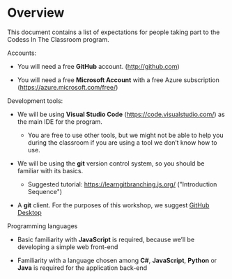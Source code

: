 # Overview

This document contains a list of expectations for people taking part to the Codess In The Classroom program.

Accounts:

* You will need a free **GitHub** account. (http://github.com)

* You will need a free **Microsoft Account** with a free Azure subscription (https://azure.microsoft.com/free/)

Development tools:

* We will be using **Visual Studio Code** (https://code.visualstudio.com/) as the main IDE for the program.

  * You are free to use other tools, but we might not be able to help you during the classroom if you are
    using a tool we don’t know how to use.

* We will be using the **git** version control system, so you should be familiar with its basics.
  * Suggested tutorial: https://learngitbranching.js.org/ ("Introduction Sequence")

* A **git** client. For the purposes of this workshop, we suggest [GitHub Desktop](https://desktop.github.com/)

Programming languages

* Basic familiarity with **JavaScript** is required, because we’ll be developing a simple web front-end

* Familiarity with a language chosen among **C#**, **JavaScript**, **Python** or **Java** is required for the application back-end
